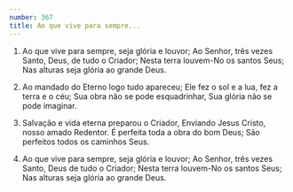 ```yaml
---
number: 367
title: Ao que vive para sempre...
---
```


1. Ao que vive para sempre, seja glória e louvor;
  Ao Senhor, três vezes Santo, Deus, de tudo o Criador;
  Nesta terra louvem-No os santos Seus;
  Nas alturas seja glória ao grande Deus.

2. Ao mandado do Eterno logo tudo apareceu;
  Ele fez o sol e a lua, fez a terra e o céu;
  Sua obra não se pode esquadrinhar,
  Sua glória não se pode imaginar.

3. Salvação e vida eterna preparou o Criador,
  Enviando Jesus Cristo, nosso amado Redentor.
  É perfeita toda a obra do bom Deus;
  São perfeitos todos os caminhos Seus.

4. Ao que vive para sempre, seja glória e louvor;
  Ao Senhor, três vezes Santo, Deus de tudo o Criador;
  Nesta terra louvem-No os santos Seus;
  Nas alturas seja glória ao grande Deus.
